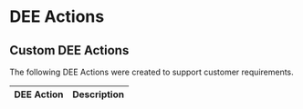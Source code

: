# DEE Actions

## Custom DEE Actions

The following DEE Actions were created to support customer requirements.

| DEE Action                     | Description       |
| ------                    | ------            |


